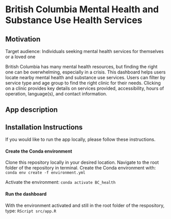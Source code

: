 # British Columbia Mental Health and Substance Use Health Services

## Motivation

Target audience: Individuals seeking mental health services for themselves or a loved one

British Columbia has many mental health resources, but finding the right one can be overwhelming, especially in a crisis. This dashboard helps users locate nearby mental health and substance use services. Users can filter by service type and age group to find the right clinic for their needs. Clicking on a clinic provides key details on services provided, accessibility, hours of operation, language(s), and contact information.

## App description


## Installation Instructions

If you would like to run the app locally, please follow these instructions.

#### Create the Conda environment
Clone this repository locally in your desired location. Navigate to the root folder of the repository in terminal. Create the Conda environment with:
`conda env create -f environment.yml`

Activate the environment:
`conda activate BC_health`

#### Run the dashboard
With the environment activated and still in the root folder of the respository, type:
`RScript src/app.R`